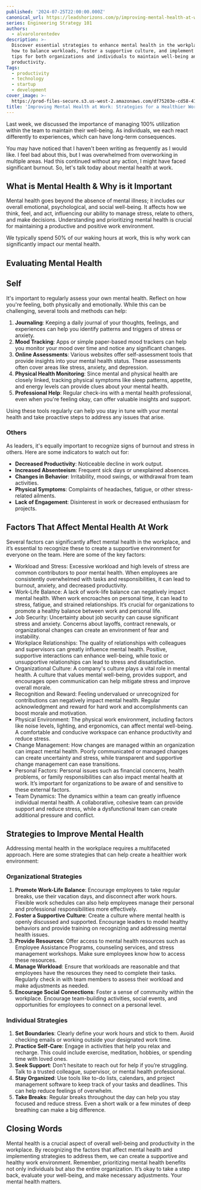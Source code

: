 ```yaml
---
published: '2024-07-25T22:00:00.000Z'
canonical_url: https://leadshorizons.com/p/improving-mental-health-at-work
series: Engineering Strategy 101
authors:
  - alvarolorentedev
description: >-
  Discover essential strategies to enhance mental health in the workplace. Learn
  how to balance workloads, foster a supportive culture, and implement practical
  tips for both organizations and individuals to maintain well-being and
  productivity.
Tags:
  - productivity
  - technology
  - startup
  - development
cover_image: >-
  https://prod-files-secure.s3.us-west-2.amazonaws.com/df75203e-cd58-41eb-8339-d5bf4288eb0e/d742e674-d543-42c9-9a88-2353cbd091cb/Designer_%282%29.jpeg?X-Amz-Algorithm=AWS4-HMAC-SHA256&X-Amz-Content-Sha256=UNSIGNED-PAYLOAD&X-Amz-Credential=AKIAT73L2G45HZZMZUHI%2F20240815%2Fus-west-2%2Fs3%2Faws4_request&X-Amz-Date=20240815T120506Z&X-Amz-Expires=3600&X-Amz-Signature=b1713f2ee1cd278801d7221b31d7f7798f15806aaab6f6818da390f745be87ec&X-Amz-SignedHeaders=host&x-id=GetObject
title: 'Improving Mental Health at Work: Strategies for a Healthier Workplace'
---
```


Last week, we discussed the importance of managing 100% utilization within the team to maintain their well-being. As individuals, we each react differently to experiences, which can have long-term consequences.


You may have noticed that I haven't been writing as frequently as I would like. I feel bad about this, but I was overwhelmed from overworking in multiple areas. Had this continued without any action, I might have faced significant burnout. So, let's talk today about mental health at work.


## What is Mental Health & Why is it Important


Mental health goes beyond the absence of mental illness; it includes our overall emotional, psychological, and social well-being. It affects how we think, feel, and act, influencing our ability to manage stress, relate to others, and make decisions. Understanding and prioritizing mental health is crucial for maintaining a productive and positive work environment.


We typically spend 50% of our waking hours at work, this is why work can significantly impact our mental health.


## Evaluating Mental Health


## Self


It's important to regularly assess your own mental health. Reflect on how you're feeling, both physically and emotionally. While this can be challenging, several tools and methods can help:

1. **Journaling**: Keeping a daily journal of your thoughts, feelings, and experiences can help you identify patterns and triggers of stress or anxiety.
2. **Mood Tracking**: Apps or simple paper-based mood trackers can help you monitor your mood over time and notice any significant changes.
3. **Online Assessments**: Various websites offer self-assessment tools that provide insights into your mental health status. These assessments often cover areas like stress, anxiety, and depression.
4. **Physical Health Monitoring**: Since mental and physical health are closely linked, tracking physical symptoms like sleep patterns, appetite, and energy levels can provide clues about your mental health.
5. **Professional Help**: Regular check-ins with a mental health professional, even when you're feeling okay, can offer valuable insights and support.

Using these tools regularly can help you stay in tune with your mental health and take proactive steps to address any issues that arise.


### Others


As leaders, it's equally important to recognize signs of burnout and stress in others. Here are some indicators to watch out for:

- **Decreased Productivity**: Noticeable decline in work output.
- **Increased Absenteeism**: Frequent sick days or unexplained absences.
- **Changes in Behavior**: Irritability, mood swings, or withdrawal from team activities.
- **Physical Symptoms**: Complaints of headaches, fatigue, or other stress-related ailments.
- **Lack of Engagement**: Disinterest in work or decreased enthusiasm for projects.

## Factors That Affect Mental Health At Work


Several factors can significantly affect mental health in the workplace, and it’s essential to recognize these to create a supportive environment for everyone on the team. Here are some of the key factors:

- Workload and Stress: Excessive workload and high levels of stress are common contributors to poor mental health. When employees are consistently overwhelmed with tasks and responsibilities, it can lead to burnout, anxiety, and decreased productivity.
- Work-Life Balance: A lack of work-life balance can negatively impact mental health. When work encroaches on personal time, it can lead to stress, fatigue, and strained relationships. It’s crucial for organizations to promote a healthy balance between work and personal life.
- Job Security: Uncertainty about job security can cause significant stress and anxiety. Concerns about layoffs, contract renewals, or organizational changes can create an environment of fear and instability.
- Workplace Relationships: The quality of relationships with colleagues and supervisors can greatly influence mental health. Positive, supportive interactions can enhance well-being, while toxic or unsupportive relationships can lead to stress and dissatisfaction.
- Organizational Culture: A company's culture plays a vital role in mental health. A culture that values mental well-being, provides support, and encourages open communication can help mitigate stress and improve overall morale.
- Recognition and Reward: Feeling undervalued or unrecognized for contributions can negatively impact mental health. Regular acknowledgment and reward for hard work and accomplishments can boost morale and motivation.
- Physical Environment: The physical work environment, including factors like noise levels, lighting, and ergonomics, can affect mental well-being. A comfortable and conducive workspace can enhance productivity and reduce stress.
- Change Management: How changes are managed within an organization can impact mental health. Poorly communicated or managed changes can create uncertainty and stress, while transparent and supportive change management can ease transitions.
- Personal Factors: Personal issues such as financial concerns, health problems, or family responsibilities can also impact mental health at work. It’s important for organizations to be aware of and sensitive to these external factors.
- Team Dynamics: The dynamics within a team can greatly influence individual mental health. A collaborative, cohesive team can provide support and reduce stress, while a dysfunctional team can create additional pressure and conflict.

## Strategies to Improve Mental Health 


Addressing mental health in the workplace requires a multifaceted approach. Here are some strategies that can help create a healthier work environment:


### Organizational Strategies

1. **Promote Work-Life Balance**: Encourage employees to take regular breaks, use their vacation days, and disconnect after work hours. Flexible work schedules can also help employees manage their personal and professional responsibilities more effectively.
2. **Foster a Supportive Culture**: Create a culture where mental health is openly discussed and supported. Encourage leaders to model healthy behaviors and provide training on recognizing and addressing mental health issues.
3. **Provide Resources**: Offer access to mental health resources such as Employee Assistance Programs, counseling services, and stress management workshops. Make sure employees know how to access these resources.
4. **Manage Workload**: Ensure that workloads are reasonable and that employees have the resources they need to complete their tasks. Regularly check in with team members to assess their workload and make adjustments as needed.
5. **Encourage Social Connections**: Foster a sense of community within the workplace. Encourage team-building activities, social events, and opportunities for employees to connect on a personal level.

### Individual Strategies

1. **Set Boundaries**: Clearly define your work hours and stick to them. Avoid checking emails or working outside your designated work time.
2. **Practice Self-Care**: Engage in activities that help you relax and recharge. This could include exercise, meditation, hobbies, or spending time with loved ones.
3. **Seek Support**: Don’t hesitate to reach out for help if you’re struggling. Talk to a trusted colleague, supervisor, or mental health professional.
4. **Stay Organized**: Use tools like to-do lists, calendars, and project management software to keep track of your tasks and deadlines. This can help reduce feelings of overwhelm.
5. **Take Breaks**: Regular breaks throughout the day can help you stay focused and reduce stress. Even a short walk or a few minutes of deep breathing can make a big difference.

## Closing Words


Mental health is a crucial aspect of overall well-being and productivity in the workplace. By recognizing the factors that affect mental health and implementing strategies to address them, we can create a supportive and healthy work environment. Remember, prioritizing mental health benefits not only individuals but also the entire organization. It’s okay to take a step back, evaluate your well-being, and make necessary adjustments. Your mental health matters.

